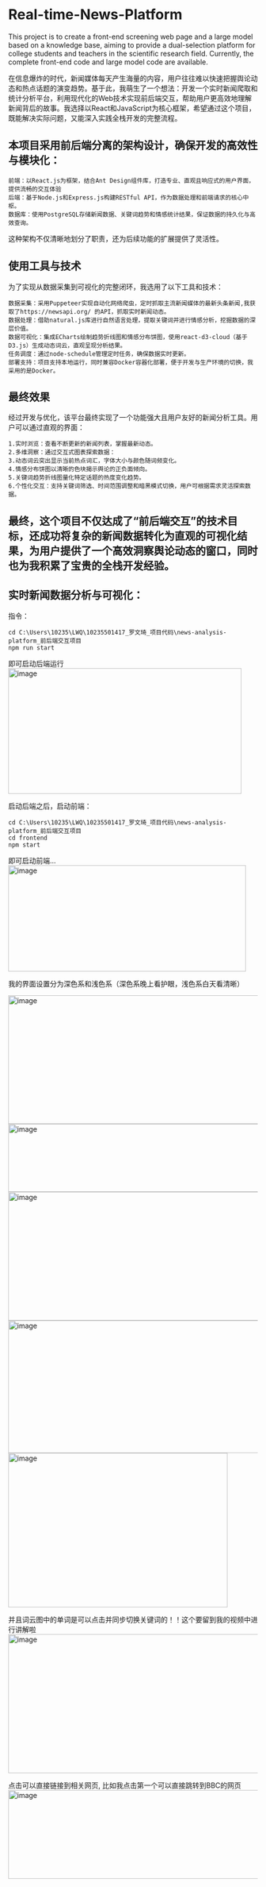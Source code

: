 # Real-time-News-Platform
This project is to create a front-end screening web page and a large model based on a knowledge base, aiming to provide a dual-selection platform for college students and teachers in the scientific research field. Currently, the complete front-end code and large model code are available.

在信息爆炸的时代，新闻媒体每天产生海量的内容，用户往往难以快速把握舆论动态和热点话题的演变趋势。基于此，我萌生了一个想法：开发一个实时新闻爬取和统计分析平台，利用现代化的Web技术实现前后端交互，帮助用户更高效地理解新闻背后的故事。我选择以React和JavaScript为核心框架，希望通过这个项目，既能解决实际问题，又能深入实践全栈开发的完整流程。

## 本项目采用前后端分离的架构设计，确保开发的高效性与模块化：
```
前端：以React.js为框架，结合Ant Design组件库，打造专业、直观且响应式的用户界面，提供流畅的交互体验
后端：基于Node.js和Express.js构建RESTful API，作为数据处理和前端请求的核心中枢。
数据库：使用PostgreSQL存储新闻数据、关键词趋势和情感统计结果，保证数据的持久化与高效查询。
```
这种架构不仅清晰地划分了职责，还为后续功能的扩展提供了灵活性。

## 使用工具与技术

为了实现从数据采集到可视化的完整闭环，我选用了以下工具和技术：
```
数据采集：采用Puppeteer实现自动化网络爬虫，定时抓取主流新闻媒体的最新头条新闻,我获取了https://newsapi.org/ 的API，抓取实时新闻动态。
数据处理：借助natural.js库进行自然语言处理，提取关键词并进行情感分析，挖掘数据的深层价值。
数据可视化：集成ECharts绘制趋势折线图和情感分布饼图，使用react-d3-cloud（基于D3.js）生成动态词云，直观呈现分析结果。
任务调度：通过node-schedule管理定时任务，确保数据实时更新。
部署支持：项目支持本地运行，同时兼容Docker容器化部署，便于开发与生产环境的切换，我采用的是Docker。
```
## 最终效果

经过开发与优化，该平台最终实现了一个功能强大且用户友好的新闻分析工具。用户可以通过直观的界面：
```
1.实时浏览：查看不断更新的新闻列表，掌握最新动态。
2.多维洞察：通过交互式图表探索数据：
3.动态词云突出显示当前热点词汇，字体大小与颜色随词频变化。
4.情感分布饼图以清晰的色块揭示舆论的正负面倾向。
5.关键词趋势折线图量化特定话题的热度变化趋势。
6.个性化交互：支持关键词筛选、时间范围调整和暗黑模式切换，用户可根据需求灵活探索数据。
```
## 最终，这个项目不仅达成了“前后端交互”的技术目标，还成功将复杂的新闻数据转化为直观的可视化结果，为用户提供了一个高效洞察舆论动态的窗口，同时也为我积累了宝贵的全栈开发经验。

## 实时新闻数据分析与可视化：

指令：
```
cd C:\Users\10235\LWQ\10235501417_罗文琦_项目代码\news-analysis-platform_前后端交互项目
npm run start
```
即可启动后端运行
<img width="471" height="253" alt="image" src="https://github.com/user-attachments/assets/f6ff7477-38d5-48f2-b570-78194c02d4a4" />

启动后端之后，启动前端：
```
cd C:\Users\10235\LWQ\10235501417_罗文琦_项目代码\news-analysis-platform_前后端交互项目
cd frontend
npm start
```
即可启动前端...
<img width="480" height="214" alt="image" src="https://github.com/user-attachments/assets/6760728c-8f1d-42dc-8967-13ed49b8f4e5" />

我的界面设置分为深色系和浅色系（深色系晚上看护眼，浅色系白天看清晰）


<img width="510" height="259" alt="image" src="https://github.com/user-attachments/assets/9e249299-4984-4129-bcc8-c511f1e5bee0" />

<img width="512" height="137" alt="image" src="https://github.com/user-attachments/assets/79ec8709-d3b0-4fea-b7d4-9d01eb29bafc" />

<img width="511" height="259" alt="image" src="https://github.com/user-attachments/assets/703a645c-b661-4164-b17d-eed1b76d052f" />

<img width="527" height="267" alt="image" src="https://github.com/user-attachments/assets/5075662e-9204-402b-8a99-eec3bd26cf70" />

<img width="443" height="311" alt="image" src="https://github.com/user-attachments/assets/772d9f87-7026-465c-a5bf-e5fc8ca8a841" />



并且词云图中的单词是可以点击并同步切换关键词的！！这个要留到我的视频中进行讲解啦
<img width="511" height="280" alt="image" src="https://github.com/user-attachments/assets/f0758fc0-b8df-4e92-adf5-1f685e8bdb5c" />

点击可以直接链接到相关网页,
比如我点击第一个可以直接跳转到BBC的网页
<img width="522" height="179" alt="image" src="https://github.com/user-attachments/assets/bae23eda-ab1e-43f8-bd5e-d7145a20e455" />


